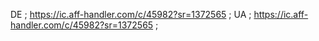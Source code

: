 DE ; https://ic.aff-handler.com/c/45982?sr=1372565 ;
UA ; https://ic.aff-handler.com/c/45982?sr=1372565 ;
